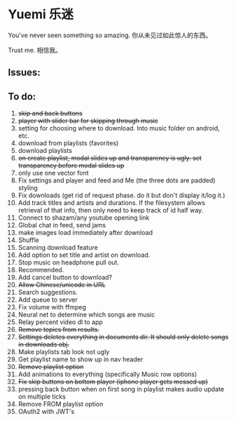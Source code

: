 # Yuemi 乐迷

You've never seen something so amazing. 你从未见过如此惊人的东西。

Trust me. 相信我。

## Issues:

## To do:
1. ~~skip and back buttons~~
2. ~~player with slider bar for skipping through music~~
3. setting for choosing where to download. Into music folder on android, etc.
4. download from playlists (favorites)
5. download playlists
6. ~~on create playlist, modal slides up and transparency is ugly. set transparency before modal slides up~~
7. only use one vector font
8. Fix settings and player and feed and Me (the three dots are padded) styling
9. Fix downloads (get rid of request phase. do it but don't display it/log it.)
10. Add track titles and artists and durations. If the filesystem allows retrieval of that info, then only need to keep track of id half way.
11. Connect to shazam/any youtube opening link
12. Global chat in feed, send jams
13. make images load immediately after download
14. Shuffle
15. Scanning download feature
16. Add option to set title and artist on download.
17. Stop music on headphone pull out.
18. Recommended.
19. Add cancel button to download?
20. ~~Allow Chinese/unicode in URL~~
21. Search suggestions.
22. Add queue to server
23. Fix volume with ffmpeg
24. Neural net to determine which songs are music
25. Relay percent video dl to app
26. ~~Remove topics from results.~~
27. ~~Settings deletes everything in documents dir. It should only delete songs in downloads obj.~~
28. Make playlists tab look not ugly
29. Get playlist name to show up in nav header
30. ~~Remove playlist option~~
31. Add animations to everything (specifically Music row options)
32. ~~Fix skip buttons on bottom player (iphone player gets messed up)~~
33. pressing back button when on first song in playlist makes audio update on multiple ticks
34. Remove FROM playlist option
35. OAuth2 with JWT's
